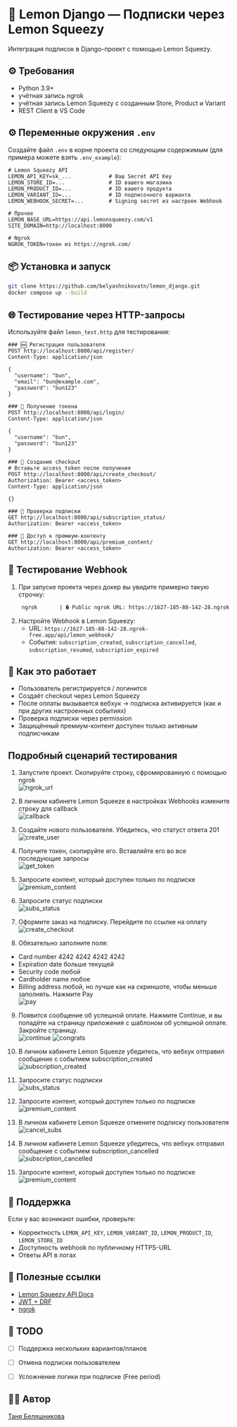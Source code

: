 # 🍋 Lemon Django — Подписки через Lemon Squeezy

Интеграция подписок в Django-проект с помощью Lemon Squeezy.

## ⚙️ Требования

- Python 3.9+
- учётная запись ngrok
- учётная запись Lemon Squeezy с созданным Store, Product и Variant
- REST Client в VS Code


## ⚙️ Переменные окружения `.env`

Создайте файл `.env` в корне проекта со следующим содержимым (для примера можете взять `.env_example`):

```env
# Lemon Squeezy API
LEMON_API_KEY=sk_...            # Ваш Secret API Key
LEMON_STORE_ID=...              # ID вашего магазина
LEMON_PRODUCT_ID=...            # ID вашего продукта
LEMON_VARIANT_ID=...            # ID подписочного варианта
LEMON_WEBHOOK_SECRET=...        # Signing secret из настроек Webhook

# Прочее
LEMON_BASE_URL=https://api.lemonsqueezy.com/v1
SITE_DOMAIN=http://localhost:8000

# Ngrok
NGROK_TOKEN=токен из https://ngrok.com/
```


## 📦 Установка и запуск

```bash
git clone https://github.com/belyashnikovatn/lemon_django.git
docker compose up --build
```

## 🌐 Тестирование через HTTP-запросы

Используйте файл `lemon_test.http` для тестирования:

```http
### 🆕 Регистрация пользователя
POST http://localhost:8000/api/register/
Content-Type: application/json

{
  "username": "bun",
  "email": "bun@example.com",
  "password": "bun123"
}

### 🔑 Получение токена
POST http://localhost:8000/api/login/
Content-Type: application/json

{
  "username": "bun",
  "password": "bun123"
}

### 🧾 Создание checkout
# Вставьте access_token после получения
POST http://localhost:8000/api/create_checkout/
Authorization: Bearer <access_token>
Content-Type: application/json

{}

### 👤 Проверка подписки
GET http://localhost:8000/api/subscription_status/
Authorization: Bearer <access_token>

### 💎 Доступ к премиум-контенту
GET http://localhost:8000/api/premium_content/
Authorization: Bearer <access_token>
```

## 🧪 Тестирование Webhook

1. При запуске проекта через докер вы увидите примерно такую строчку:
   ```bash
    ngrok       | � Public ngrok URL: https://1627-185-88-142-28.ngrok-free.app
   ```
2. Настройте Webhook в Lemon Squeezy:
   - URL: `https://1627-185-88-142-28.ngrok-free.app/api/lemon_webhook/`
   - События: `subscription_created`, `subscription_cancelled`, `subscription_resumed`, `subscription_expired`

## 🧠 Как это работает

- Пользователь регистрируется / логинится
- Создаёт checkout через Lemon Squeezy
- После оплаты вызывается вебхук → подписка активируется (как и при других настроенных событиях)
- Проверка подписки через permission
- Защищённый премиум-контент доступен только активным подписчикам

## Подробный сценарий тестирования
1. Запустите проект. Скопируйте строку, сфромированную с помощью ngrok  
![ngrok_url](screens/00.png)

2. В личном кабинете Lemon Squeeze в настройках Webhooks измените строку для callback  
![callback](screens/01.png)

3. Создайте нового пользователя. Убедитесь, что статуст ответа 201  
![create_user](screens/02.png)

4. Получите токен, скопируйте его. Вставляйте его во все последующие запросы  
![get_token](screens/03.png)

5. Запросите контент, который доступен только по подписке  
![premium_content](screens/04.png)

6.  Запросите статус подписки  
![subs_status](screens/05.png)

7. Оформите заказ на подписку. Перейдите по ссылке на оплату  
![create_checkout](screens/06.png)

8. Обязательно заполните поля:
- Card number 4242 4242 4242 4242
- Expiration date больше текущей 
- Security code любой 
- Cardholder name любое 
- Billing address любой, но лучше как на скриншоте, чтобы меньше заполнять. Нажмите Pay  
![pay](screens/07.png)

9. Появится сообщение об успешной оплате. Нажмите Continue, и вы попадёте на страницу приложения с шаблоном об успешной оплате. Закройте страницу.  
![continue](screens/08.png)
![congrats](screens/09.png)


10. В личном кабинете Lemon Squeeze убедитесь, что вебхук отправил сообщение с событием subscription_created  
![subscription_created](screens/10.png)

11. Запросите статус подписки  
![subs_status](screens/11.png)


12. Запросите контент, который доступен только по подписке  
![premium_content](screens/12.png)

13. В личном кабинете Lemon Squeeze отмените подписку пользователя  
![cancel_subs](screens/13.png)

14. В личном кабинете Lemon Squeeze убедитесь, что вебхук отправил сообщение с событием subscription_cancelled  
![subscription_cancelled](screens/14.png)

15. Запросите контент, который доступен только по подписке  
![premium_content](screens/04.png)








## 🛟 Поддержка

Если у вас возникают ошибки, проверьте:

- Корректность `LEMON_API_KEY`, `LEMON_VARIANT_ID`, `LEMON_PRODUCT_ID`, `LEMON_STORE_ID`
- Доступность webhook по публичному HTTPS-URL
- Ответы API в логах

## 📃 Полезные ссылки

- [Lemon Squeezy API Docs](https://docs.lemonsqueezy.com/api)
- [JWT + DRF](https://django-rest-framework-simplejwt.readthedocs.io/)
- [ngrok](https://ngrok.com/)

## 📢 TODO

- [ ] Поддержка нескольких вариантов/планов
- [ ] Отмена подписки пользователем
- [ ] Усложнение логики при подписке (Free period)


## 🧑‍💻 Автор

[Таня Беляшникова](https://github.com/belyashnikovatn)